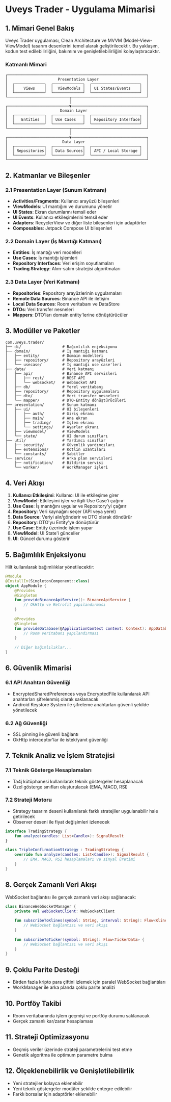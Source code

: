 # Uveys Trader - Uygulama Mimarisi

## 1. Mimari Genel Bakış

Uveys Trader uygulaması, Clean Architecture ve MVVM (Model-View-ViewModel) tasarım desenlerini temel alarak geliştirilecektir. Bu yaklaşım, kodun test edilebilirliğini, bakımını ve genişletilebilirliğini kolaylaştıracaktır.

### Katmanlı Mimari

```
┌─────────────────────────────────────────────────────────────┐
│                      Presentation Layer                     │
│  ┌─────────────┐  ┌─────────────┐  ┌─────────────────────┐  │
│  │    Views    │  │  ViewModels │  │ UI States/Events    │  │
│  └─────────────┘  └─────────────┘  └─────────────────────┘  │
└───────────────────────────┬─────────────────────────────────┘
                            │
┌───────────────────────────▼─────────────────────────────────┐
│                       Domain Layer                          │
│  ┌─────────────┐  ┌─────────────┐  ┌─────────────────────┐  │
│  │   Entities  │  │ Use Cases   │  │ Repository Interface│  │
│  └─────────────┘  └─────────────┘  └─────────────────────┘  │
└───────────────────────────┬─────────────────────────────────┘
                            │
┌───────────────────────────▼─────────────────────────────────┐
│                        Data Layer                           │
│  ┌─────────────┐  ┌─────────────┐  ┌─────────────────────┐  │
│  │ Repositories│  │ Data Sources│  │ API / Local Storage │  │
│  └─────────────┘  └─────────────┘  └─────────────────────┘  │
└─────────────────────────────────────────────────────────────┘
```

## 2. Katmanlar ve Bileşenler

### 2.1 Presentation Layer (Sunum Katmanı)
- **Activities/Fragments**: Kullanıcı arayüzü bileşenleri
- **ViewModels**: UI mantığını ve durumunu yönetir
- **UI States**: Ekran durumlarını temsil eder
- **UI Events**: Kullanıcı etkileşimlerini temsil eder
- **Adapters**: RecyclerView ve diğer liste bileşenleri için adaptörler
- **Composables**: Jetpack Compose UI bileşenleri

### 2.2 Domain Layer (İş Mantığı Katmanı)
- **Entities**: İş mantığı veri modelleri
- **Use Cases**: İş mantığı işlemleri
- **Repository Interfaces**: Veri erişim soyutlamaları
- **Trading Strategy**: Alım-satım stratejisi algoritmaları

### 2.3 Data Layer (Veri Katmanı)
- **Repositories**: Repository arayüzlerinin uygulamaları
- **Remote Data Sources**: Binance API ile iletişim
- **Local Data Sources**: Room veritabanı ve DataStore
- **DTOs**: Veri transfer nesneleri
- **Mappers**: DTO'ları domain entity'lerine dönüştürücüler

## 3. Modüller ve Paketler

```
com.uveys.trader/
├── di/                  # Bağımlılık enjeksiyonu
├── domain/              # İş mantığı katmanı
│   ├── entity/          # Domain modelleri
│   ├── repository/      # Repository arayüzleri
│   └── usecase/         # İş mantığı use case'leri
├── data/                # Veri katmanı
│   ├── api/             # Binance API servisleri
│   │   ├── rest/        # REST API
│   │   └── websocket/   # WebSocket API
│   ├── db/              # Yerel veritabanı
│   ├── repository/      # Repository uygulamaları
│   ├── dto/             # Veri transfer nesneleri
│   └── mapper/          # DTO-Entity dönüştürücüleri
├── presentation/        # Sunum katmanı
│   ├── ui/              # UI bileşenleri
│   │   ├── auth/        # Giriş ekranı
│   │   ├── main/        # Ana ekran
│   │   ├── trading/     # İşlem ekranı
│   │   └── settings/    # Ayarlar ekranı
│   ├── viewmodel/       # ViewModels
│   └── state/           # UI durum sınıfları
├── util/                # Yardımcı sınıflar
│   ├── security/        # Güvenlik yardımcıları
│   ├── extensions/      # Kotlin uzantıları
│   └── constants/       # Sabitler
└── service/             # Arka plan servisleri
    ├── notification/    # Bildirim servisi
    └── worker/          # WorkManager işleri
```

## 4. Veri Akışı

1. **Kullanıcı Etkileşimi**: Kullanıcı UI ile etkileşime girer
2. **ViewModel**: Etkileşimi işler ve ilgili Use Case'i çağırır
3. **Use Case**: İş mantığını uygular ve Repository'yi çağırır
4. **Repository**: Veri kaynağını seçer (API veya yerel)
5. **Data Source**: Veriyi alır/gönderir ve DTO olarak döndürür
6. **Repository**: DTO'yu Entity'ye dönüştürür
7. **Use Case**: Entity üzerinde işlem yapar
8. **ViewModel**: UI State'i günceller
9. **UI**: Güncel durumu gösterir

## 5. Bağımlılık Enjeksiyonu

Hilt kullanılarak bağımlılıklar yönetilecektir:

```kotlin
@Module
@InstallIn(SingletonComponent::class)
object AppModule {
    @Provides
    @Singleton
    fun provideBinanceApiService(): BinanceApiService {
        // OkHttp ve Retrofit yapılandırması
    }
    
    @Provides
    @Singleton
    fun provideDatabase(@ApplicationContext context: Context): AppDatabase {
        // Room veritabanı yapılandırması
    }
    
    // Diğer bağımlılıklar...
}
```

## 6. Güvenlik Mimarisi

### 6.1 API Anahtarı Güvenliği
- EncryptedSharedPreferences veya EncryptedFile kullanılarak API anahtarları şifrelenmiş olarak saklanacak
- Android Keystore System ile şifreleme anahtarları güvenli şekilde yönetilecek

### 6.2 Ağ Güvenliği
- SSL pinning ile güvenli bağlantı
- OkHttp interceptor'lar ile istek/yanıt güvenliği

## 7. Teknik Analiz ve İşlem Stratejisi

### 7.1 Teknik Gösterge Hesaplamaları
- Ta4j kütüphanesi kullanılarak teknik göstergeler hesaplanacak
- Özel gösterge sınıfları oluşturulacak (EMA, MACD, RSI)

### 7.2 Strateji Motoru
- Strategy tasarım deseni kullanılarak farklı stratejiler uygulanabilir hale getirilecek
- Observer deseni ile fiyat değişimleri izlenecek

```kotlin
interface TradingStrategy {
    fun analyze(candles: List<Candle>): SignalResult
}

class TripleConfirmationStrategy : TradingStrategy {
    override fun analyze(candles: List<Candle>): SignalResult {
        // EMA, MACD, RSI hesaplamaları ve sinyal üretimi
    }
}
```

## 8. Gerçek Zamanlı Veri Akışı

WebSocket bağlantısı ile gerçek zamanlı veri akışı sağlanacak:

```kotlin
class BinanceWebSocketManager {
    private val webSocketClient: WebSocketClient
    
    fun subscribeToKlines(symbol: String, interval: String): Flow<Kline> {
        // WebSocket bağlantısı ve veri akışı
    }
    
    fun subscribeToTicker(symbol: String): Flow<TickerData> {
        // WebSocket bağlantısı ve veri akışı
    }
}
```

## 9. Çoklu Parite Desteği

- Birden fazla kripto para çiftini izlemek için paralel WebSocket bağlantıları
- WorkManager ile arka planda çoklu parite analizi

## 10. Portföy Takibi

- Room veritabanında işlem geçmişi ve portföy durumu saklanacak
- Gerçek zamanlı kar/zarar hesaplaması

## 11. Strateji Optimizasyonu

- Geçmiş veriler üzerinde strateji parametrelerini test etme
- Genetik algoritma ile optimum parametre bulma

## 12. Ölçeklenebilirlik ve Genişletilebilirlik

- Yeni stratejiler kolayca eklenebilir
- Yeni teknik göstergeler modüler şekilde entegre edilebilir
- Farklı borsalar için adaptörler eklenebilir
